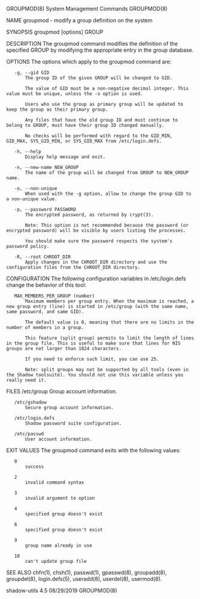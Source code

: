 GROUPMOD(8)                                                                               System Management Commands                                                                              GROUPMOD(8)

NAME
       groupmod - modify a group definition on the system

SYNOPSIS
       groupmod [options] GROUP

DESCRIPTION
       The groupmod command modifies the definition of the specified GROUP by modifying the appropriate entry in the group database.

OPTIONS
       The options which apply to the groupmod command are:

       -g, --gid GID
           The group ID of the given GROUP will be changed to GID.

           The value of GID must be a non-negative decimal integer. This value must be unique, unless the -o option is used.

           Users who use the group as primary group will be updated to keep the group as their primary group.

           Any files that have the old group ID and must continue to belong to GROUP, must have their group ID changed manually.

           No checks will be performed with regard to the GID_MIN, GID_MAX, SYS_GID_MIN, or SYS_GID_MAX from /etc/login.defs.

       -h, --help
           Display help message and exit.

       -n, --new-name NEW_GROUP
           The name of the group will be changed from GROUP to NEW_GROUP name.

       -o, --non-unique
           When used with the -g option, allow to change the group GID to a non-unique value.

       -p, --password PASSWORD
           The encrypted password, as returned by crypt(3).

           Note: This option is not recommended because the password (or encrypted password) will be visible by users listing the processes.

           You should make sure the password respects the system's password policy.

       -R, --root CHROOT_DIR
           Apply changes in the CHROOT_DIR directory and use the configuration files from the CHROOT_DIR directory.

CONFIGURATION
       The following configuration variables in /etc/login.defs change the behavior of this tool:

       MAX_MEMBERS_PER_GROUP (number)
           Maximum members per group entry. When the maximum is reached, a new group entry (line) is started in /etc/group (with the same name, same password, and same GID).

           The default value is 0, meaning that there are no limits in the number of members in a group.

           This feature (split group) permits to limit the length of lines in the group file. This is useful to make sure that lines for NIS groups are not larger than 1024 characters.

           If you need to enforce such limit, you can use 25.

           Note: split groups may not be supported by all tools (even in the Shadow toolsuite). You should not use this variable unless you really need it.

FILES
       /etc/group
           Group account information.

       /etc/gshadow
           Secure group account information.

       /etc/login.defs
           Shadow password suite configuration.

       /etc/passwd
           User account information.

EXIT VALUES
       The groupmod command exits with the following values:

       0
           success

       2
           invalid command syntax

       3
           invalid argument to option

       4
           specified group doesn't exist

       6
           specified group doesn't exist

       9
           group name already in use

       10
           can't update group file

SEE ALSO
       chfn(1), chsh(1), passwd(1), gpasswd(8), groupadd(8), groupdel(8), login.defs(5), useradd(8), userdel(8), usermod(8).

shadow-utils 4.5                                                                                  08/29/2019                                                                                      GROUPMOD(8)
